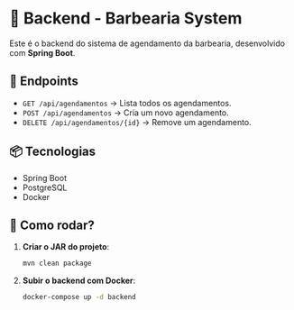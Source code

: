 # 🚀 Backend - Barbearia System

Este é o backend do sistema de agendamento da barbearia, desenvolvido com **Spring Boot**.

## 📌 Endpoints
- `GET /api/agendamentos` → Lista todos os agendamentos.
- `POST /api/agendamentos` → Cria um novo agendamento.
- `DELETE /api/agendamentos/{id}` → Remove um agendamento.

## 📦 Tecnologias
- Spring Boot
- PostgreSQL
- Docker

## 🚀 Como rodar?
1. **Criar o JAR do projeto**:
   ```sh
   mvn clean package

2. **Subir o backend com Docker**:
    ```sh
    docker-compose up -d backend

